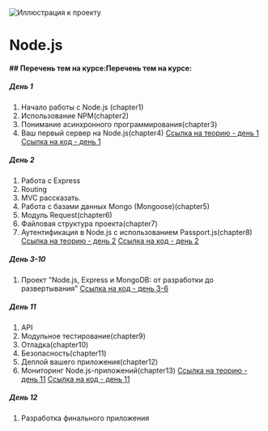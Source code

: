 ![Иллюстрация к проекту](https://raw.githubusercontent.com/NadyaHristuk/Node.js/master/nodehero.jpg)

# Node.js
#### ## Перечень тем на курсе:Перечень тем на курсе:
##### День 1
1. Начало работы с Node.js (chapter1)
2. Использование NPM(chapter2)
3. Понимание асинхронного программирования(chapter3)
4. Ваш первый сервер на Node.js(chapter4)
[Ссылка на теорию - день 1](http://# "Ссылка на теорию - день 1")
[Ссылка на код - день 1](http://# "Ссылка на код - день 1")

##### День 2
1. Работа с Express
2. Routing
1. MVC рассказать.
3. Работа с базами данных Mongo (Mongoose)(chapter5)
4. Модуль Request(chapter6)
5. Файловая структура проекта(chapter7)
6. Аутентификация в Node.js с использованием Passport.js(chapter8)
[Ссылка на теорию - день 2](http://# "Ссылка на теорию - день 1")
[Ссылка на код - день 2](http://# "Ссылка на код - день 1")

##### День 3-10
1. Проект "Node.js, Express и MongoDB: от разработки до развертывания"
[Ссылка на код - день 3-6](http://# "Ссылка на код - день 3-6")

##### День 11
1. API
9. Модульное тестирование(chapter9)
10. Отладка(chapter10)
11. Безопасность(chapter11)
12. Деплой вашего приложения(chapter12)
13. Мониторинг Node.js-приложений(chapter13)
[Ссылка на теорию - день 11](http://# "Ссылка на теорию - день 1")
[Ссылка на код - день 11](http://# "Ссылка на код - день 1")

##### День 12
1. Разработка финального приложения
